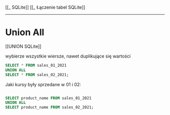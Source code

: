 [[_ SQLite]]
[[_ Łączenie tabel SQLite]]


---
# Union All
[[UNION SQLite]]

wybierze wszystkie wiersze, nawet duplikujące się wartości
```sql
SELECT * FROM sales_01_2021
UNION ALL
SELECT * FROM sales_02_2021;
```

Jaki kursy były sprzedane w 01 i 02:
```sql

SELECT product_name FROM sales_01_2021
UNION ALL
SELECT product_name FROM sales_02_2021;
```



